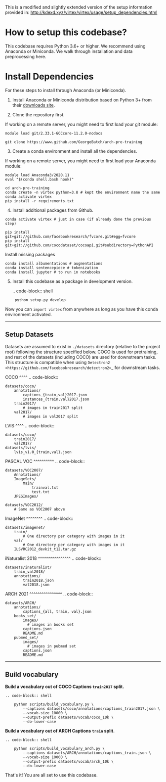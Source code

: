 This is a modified and slightly extended version of the setup information
provided in:
http://kdexd.xyz/virtex/virtex/usage/setup_dependencies.html

# How to setup this codebase?

This codebase requires Python 3.6+ or higher. We recommend using Anaconda or
Miniconda. We walk through installation and data preprocessing here.


# Install Dependencies

For these steps to install through Anaconda (or Miniconda).

1. Install Anaconda or Miniconda distribution based on Python 3+ from their
   [downloads site](https://conda.io/docs/user-guide/install/download.html).

2. Clone the repository first.

If working on a remote server, you might need to first load your git
module:

```shell
module load git/2.33.1-GCCcore-11.2.0-nodocs
```

```shell
git clone https://www.github.com/GeorgeBatch/arch-pre-training
```

3. Create a conda environment and install all the dependencies.

If working on a remote server, you might need to first load your Anaconda
module:

```shell
module load Anaconda3/2020.11
eval "$(conda shell.bash hook)"
```


```shell
cd arch-pre-training
conda create -n virtex python=3.8 # kept the environment name the same
conda activate virtex
pip install -r requirements.txt
```

4. Install additional packages from Github.

```shell
conda activate virtex # just in case (if already done the previous step)

pip install git+git://github.com/facebookresearch/fvcore.git#egg=fvcore
pip install git+git://github.com/cocodataset/cocoapi.git#subdirectory=PythonAPI
```

Install missing packages

```shell
conda install albumentations # augmentations
conda install sentencepiece # tokenization
conda install jupyter # to run in notebooks
```


5. Install this codebase as a package in development version.

    .. code-block:: shell

        python setup.py develop

Now you can ``import virtex`` from anywhere as long as you have this conda
environment activated.

-------------------------------------------------------------------------------


Setup Datasets
--------------

Datasets are assumed to exist in ``./datasets`` directory (relative to the
project root) following the structure specified below. COCO is used for
pretraining, and rest of the datasets (including COCO) are used for downstream
tasks. This structure is compatible when using
`Detectron2 <https://github.com/facebookresearch/detectron2>`_ for downstream
tasks.

COCO
^^^^
.. code-block::

    datasets/coco/
        annotations/
            captions_{train,val}2017.json
            instances_{train,val}2017.json
        train2017/
            # images in train2017 split
        val2017/
            # images in val2017 split

LVIS
^^^^
.. code-block::

    datasets/coco/
        train2017/
        val2017/
    datasets/lvis/
        lvis_v1.0_{train,val}.json

PASCAL VOC
^^^^^^^^^^
.. code-block::

    datasets/VOC2007/
        Annotations/
        ImageSets/
            Main/
                trainval.txt
                test.txt
        JPEGImages/

    datasets/VOC2012/
        # Same as VOC2007 above

ImageNet
^^^^^^^^
.. code-block::

    datasets/imagenet/
        train/
            # One directory per category with images in it
        val/
            # One directory per category with images in it
        ILSVRC2012_devkit_t12.tar.gz

iNaturalist 2018
^^^^^^^^^^^^^^^^
.. code-block::

    datasets/inaturalist/
        train_val2018/
        annotations/
            train2018.json
            val2018.json


ARCH 2021
^^^^^^^^^^^^^^^^
.. code-block::

    datasets/ARCH/
        annotations/
            captions_{all, train, val}.json
        books_set/
            images/
              # images in books set
            captions.json
            README.md
        pubmed_set/
            images/
              # images in pubmed set
            captions.json
            README.md

-------------------------------------------------------------------------------


Build vocabulary
----------------

**Build a vocabulary out of COCO Captions ``train2017`` split.**

    .. code-block:: shell

        python scripts/build_vocabulary.py \
            --captions datasets/coco/annotations/captions_train2017.json \
            --vocab-size 10000 \
            --output-prefix datasets/vocab/coco_10k \
            --do-lower-case


**Build a vocabulary out of ARCH Captions ``train`` split.**

    .. code-block:: shell

        python scripts/build_vocabulary_arch.py \
            --captions datasets/ARCH/annotations/captions_train.json \
            --vocab-size 10000 \
            --output-prefix datasets/vocab/arch_10k \
            --do-lower-case

That's it! You are all set to use this codebase.
